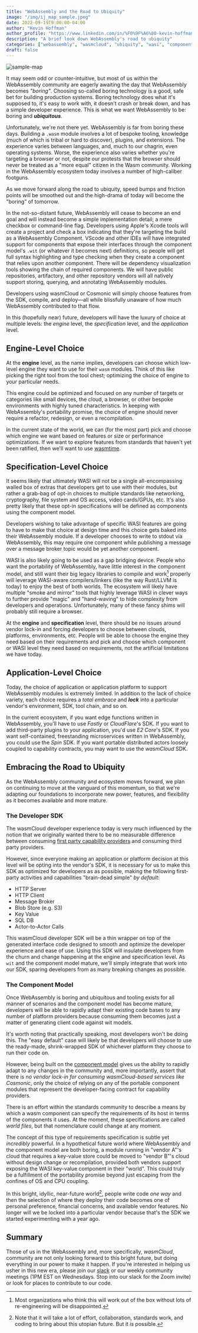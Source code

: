```yaml
---
title: "WebAssembly and the Road to Ubiquity"
image: "/img/ij_map_sample.jpeg"
date: 2022-09-19T9:00:00-04:00
author: "Kevin Hoffman"
author_profile: "https://www.linkedin.com/in/%F0%9F%A6%80-kevin-hoffman-9252669/"
description: "A brief look down WebAssembly's road to ubiquity"
categories: ["webassembly", "wasmcloud", "ubiquity", "wasi", "component model"]
draft: false
---
```


![sample-map](/img/ij_map_sample.jpeg)

It may seem odd or counter-intuitive, but most of us within the WebAssembly community are eagerly awaiting the day that WebAssembly becomes _"boring"_. Choosing so-called boring technology is a good, safe bet for building production systems. Boring technology does what it's supposed to, it's easy to work with, it doesn't crash or break down, and has a simple developer experience. This is what we want WebAssembly to be: boring and **_ubiquitous_**.

<!--truncate-->

Unfortunately, we're not there yet. WebAssembly is far from boring these days. Building a `.wasm` module involves a lot of bespoke tooling, knowledge (much of which is tribal or hard to discover), plugins, and extensions. The experience varies between languages, and, much to our chagrin, even operating systems. Worse, the experience also varies whether you're targeting a browser or not, despite our protests that the browser should never be treated as a "more equal" citizen in the Wasm community. Working in the WebAssembly ecosystem today involves a number of high-caliber footguns.

As we move forward along the road to ubiquity, speed bumps and friction points will be smoothed out and the high-drama of today will become the "boring" of tomorrow.

In the not-so-distant future, WebAssembly will cease to become an end goal and will instead become a simple implementation detail; a mere checkbox or command-line flag. Developers using Apple's Xcode tools will create a project and check a box indicating that they're targeting the build as a WebAssembly Component. VScode and other IDEs will have integrated support for components that expose their interfaces through the component model's `.wit` (or whatever it becomes next) definitions, so people will get full syntax highlighting and type checking when they create a component that relies upon another component. There will be dependency visualization tools showing the chain of required components. We will have public repositories, artifactory, and other repository vendors will all natively support storing, querying, and annotating WebAssembly modules.

Developers using wasmCloud or Cosmonic will simply choose features from the SDK, compile, and deploy—all while blissfully unaware of how much WebAssembly contributed to that flow.

In this (hopefully near) future, developers will have the luxury of choice at multiple levels: the _engine_ level, the _specification_ level, and the _application_ level.

## Engine-Level Choice

At the **engine** level, as the name implies, developers can choose which low-level engine they want to use for their `wasm` modules. Think of this like picking the right tool from the tool chest; optimizing the choice of engine to your particular needs.

This engine could be optimized and focused on any number of targets or categories like small devices, the cloud, a browser, or other bespoke environments with highly tuned characteristics. In keeping with WebAssembly's portability promise, the choice of engine should never require a refactor, redesign, or even a recompilation.

In the current state of the world, we can (for the most part) pick and choose which engine we want based on features or size or performance optimizations. If we want to explore features from standards that haven't yet been ratified, then we'll want to use [wasmtime](https://wasmtime.dev/).

## Specification-Level Choice

It seems likely that ultimately WASI will not be a single all-encompassing walled box of extras that developers get to use with their modules, but rather a grab-bag of opt-in choices to multiple standards like networking, cryptography, file system and OS access, video cards/GPUs, etc. It's also pretty likely that these opt-in specifications will be defined as components using the component model.

Developers wishing to take advantage of specific WASI features are going to have to make that choice at design time and this choice gets baked into their WebAssembly module. If a developer chooses to write to stdout via WebAssembly, this may require one component while publishing a message over a message broker topic would be yet another component.

WASI is also likely going to be used as a gap bridging device. People who want the portability of WebAssembly, have little interest in the component model, and still want their big legacy libraries to compile and work[^1] properly will leverage WASI-aware compilers/linkers (like the way Rust/LLVM is today) to enjoy the best of both worlds. The ecosystem will likely have multiple "smoke and mirror" tools that highly leverage WASI in clever ways to further provide "magic" and "hand-waving" to hide complexity from developers and operations. Unfortunately, many of these fancy shims will probably still require a browser.

At the **engine** and **specification** level, there should be no issues around vendor lock-in and forcing developers to choose between clouds, platforms, environments, etc. People will be able to choose the engine they need based on their requirements and pick and choose which component or WASI level they need based on requirements, not the artificial limitations we have today.

## Application-Level Choice

Today, the choice of application or application platform to support WebAssembly modules is extremely limited. In addition to the lack of choice variety, each choice requires a _total embrace_ and **_lock_** into a particular vendor's environment, SDK, tool chain, and so on.

In the current ecosystem, if you want edge functions written in WebAssembly, you'll have to use _Fastly_ or _CloudFlare_'s SDK. If you want to add third-party plugins to your application, you'd use _E2 Core_'s SDK. If you want self-contained, freestanding microservices written in WebAssembly, you could use the _Spin_ SDK. If you want portable distributed actors loosely coupled to capability contracts, you may want to use the _wasmCloud_ SDK.

## Embracing the Road to Ubiquity

As the WebAssembly community and ecosystem moves forward, we plan on continuing to move at the vanguard of this momentum, so that we're adapting our foundations to incorporate new power, features, and flexibility as it becomes available and more mature.

### The Developer SDK

The wasmCloud developer experience today is very much influenced by the notion that we originally wanted there to be no measurable difference between consuming [first party capability providers](https://wasmcloud.dev/app-dev/std-caps/) and consuming third party providers.

However, since everyone making an application or platform decision at this level will be opting into the vendor's SDK, it is necessary for us to make this SDK as optimized for developers as as possible, making the following first-party activities and capabilities "brain-dead simple" _by default_:

- HTTP Server
- HTTP Client
- Message Broker
- Blob Store (e.g. S3)
- Key Value
- SQL DB
- Actor-to-Actor Calls

This wasmCloud developer SDK will be a thin wrapper on top of the generated interface code designed to smooth and optimize the developer experience and ease of use. Using this SDK will insulate developers from the churn and change happening at the engine and specification level. As `wit` and the component model mature, we'll simply integrate that work into our SDK, sparing developers from as many breaking changes as possible.

### The Component Model

Once WebAssembly is boring and ubiquitous and tooling exists for all manner of scenarios and the component model has become mature, developers will be able to rapidly adapt their existing code bases to any number of platform providers because consuming them becomes just a matter of generating client code against wit models.

It's worth noting that practically speaking, most developers won't be doing this. The "easy default" case will likely be that developers will choose to use the ready-made, shrink-wrapped SDK of whichever platform they choose to run their code on.

However, being built on the [component model](https://wasmcloud.com/blog/webassembly_components_and_wasmcloud_actors_a_glimpse_of_the_future/) gives us the ability to rapidly adapt to any changes in the community and, more importantly, assert that there is _no vendor lock-in for consuming wasmCloud-based services like Cosmonic_, only the choice of relying on any of the portable component modules that represent the developer-facing contract for capability providers.

There is an effort within the standards community to describe a means by which a wasm component can specify the requirements of its host in terms of the components it uses. At the moment, these specifications are called _world files_, but that nomenclature could change at any moment.

The concept of this type of requirements specification is subtle yet _incredibly_ powerful. In a hypothetical future world where WebAssembly and the component model are both boring, a module running in "vendor A"'s cloud that requires a key-value store could be moved to "vendor B"'s cloud without design change or recompilation, provided both vendors support exposing the WASI key-value component in their "world". This could truly be a fulfillment of the portability promise beyond just escaping from the confines of OS and CPU coupling.

In this bright, idyllic, near-future world[^2], people write code _one way_ and then the selection of where they deploy their code becomes one of personal preference, financial concerns, and available vendor features. No longer will we be locked into a particular vendor because that's the SDK we started experimenting with a year ago.

## Summary

Those of us in the WebAssembly and, more specifically, _wasmCloud_, community are not only looking forward to this bright future, but doing everything in our power to make it happen. If you're interested in helping us usher in this new era, please join our [slack](https://slack.wasmcloud.com) or our weekly community meetings (1PM EST on Wednesdays. Stop into our slack for the Zoom invite) or look for places to contribute to our code.

[^1]: Most organizations who think this will work out of the box without lots of re-engineering will be disappointed.
[^2]: Note that it will take a lot of effort, collaboration, standards work, and coding to bring about this utopian future. But it _is_ possible.
